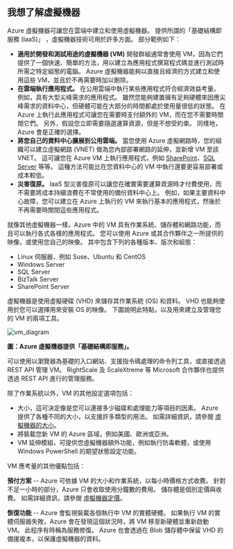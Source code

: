 <a name="tellmevm"></a>

## <a name="tell-me-about-virtual-machines"></a>我想了解虛擬機器
Azure 虛擬機器可讓您在雲端中建立和使用虛擬機器。 提供所謂的「基礎結構即服務 (IaaS)」 ，虛擬機器技術可用於許多方面。 部分範例如下：

* **適用於開發和測試用途的虛擬機器 (VM)** 開發群組通常會使用 VM，因為它們提供了一個快速、簡單的方法，用以建立為應用程式撰寫程式碼並進行測試時所需之特定組態的電腦。 Azure 虛擬機器能夠以直接且經濟的方式建立和使用這些 VM，並且於不再需要時加以刪除。
* **在雲端執行應用程式。** 在公用雲端中執行某些應用程式符合經濟效益考量。 例如，具有大型尖峰需求的應用程式。 雖然您能夠建置擁有足夠硬體來因應尖峰需求的資料中心，但硬體可能在大部分的時間都處於使用量很低的狀態。 在 Azure 上執行此應用程式可讓您在需要時支付額外的 VM，而在您不需要時關閉它們。 另外，假設您立即需要隨選運算資源，但是不想受約束。 同樣地，Azure 會是正確的選擇。
* **將您自己的資料中心擴展到公用雲端。** 當您使用 Azure 虛擬網路時，您的組織可以建立虛擬網路 (VNET) 做為您內部部署網路的延伸，並新增 VM 至該 VNET。 這可讓您在 Azure VM 上執行應用程式，例如 [SharePoint](../articles/virtual-machines/windows/sharepoint-farm.md?toc=%2fazure%2fvirtual-machines%2fwindows%2ftoc.json)、[SQL Server](../articles/virtual-machines/windows/sql/virtual-machines-windows-sql-server-iaas-overview.md) 等等。 這種方法可能比在您資料中心的 VM 中執行還要更容易部署或成本較低。   
* **災害復原。** IaaS 型災害復原可以讓您在確實需要運算資源時才付費使用，而不需要將成本持續浪費在不常使用的備份資料中心上。  例如，如果主要資料中心故障，您可以建立在 Azure 上執行的 VM 來執行基本的應用程式，然後於不再需要時關閉這些應用程式。

就像其他虛擬機器一樣，Azure 中的 VM 具有作業系統、儲存體和網路功能，而且可以執行各式各樣的應用程式。 您可以使用 Azure 或其合作夥伴之一所提供的映像，或使用您自己的映像。 其中包含下列的各種版本、版次和組態：

* Linux 伺服器，例如 Suse、Ubuntu 和 CentOS
* Windows Server 
* SQL Server
* BizTalk Server 
* SharePoint Server

虛擬機器是使用虛擬硬碟 (VHD) 來儲存其作業系統 (OS) 和資料。 VHD 也能夠使用於您可以選擇用來安裝 OS 的映像。 下圖說明此特點，以及用來建立及管理您的 VM 的兩項工具。

<a name="fig_createvms"></a>
![vm_diagram](./media/virtual-machines-choose-me-content/diagram.png)

**圖：Azure 虛擬機器提供「基礎結構即服務」。**

可以使用以瀏覽器為基礎的入口網站、支援指令碼處理的命令列工具，或直接透過 REST API 管理 VM。 RightScale 及 ScaleXtreme 等 Microsoft 合作夥伴也提供透過 REST API 進行的管理服務。 

除了作業系統以外，VM 的其他設定選項包括：

* 大小，這可決定像是您可以連接多少磁碟和處理能力等項目的因素。 Azure 提供了各種不同的大小，以支援許多類型的用法。 如需詳細資訊，請參閱 [虛擬機器的大小](../articles/virtual-machines/linux/sizes.md?toc=%2fazure%2fvirtual-machines%2flinux%2ftoc.json)。  
* 將裝載您新 VM 的 Azure 區域，例如美國、歐洲或亞洲。 
* VM 延伸模組，可提供您虛擬機器額外功能，例如執行防毒軟體，或使用 Windows PowerShell 的期望狀態設定功能。

VM 應考量的其他優點包括：

**預付方案** -- Azure 可依據 VM 的大小和作業系統，以每小時價格方式收費。 針對不足一小時的部分，Azure 只會收取使用分鐘數的費用。 儲存體是個別定價與收費。 如需詳細資訊，請參閱 [虛擬機器定價](https://azure.microsoft.com/pricing/details/virtual-machines/)。

**恢復功能** -- Azure 會監視裝載各個執行中 VM 的實體硬體。 如果執行 VM 的實體伺服器失敗，Azure 會在發現這個狀況時，將 VM 移至新硬體並重新啟動 VM。 此程序有時稱為服務修復。 Azure 也會透過在 Blob 儲存體中保留 VHD 的備援複本，以保護虛擬機器的資料。 

